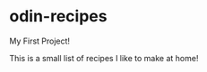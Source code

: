 # odin-recipes
My First Project!
<p>This is a small list of recipes I like to make at home!</p>
<!-- I plan to add more to this as my content evolves --> 
